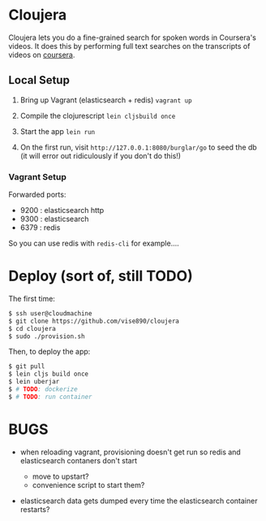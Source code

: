 # Cloujera

Cloujera lets you do a fine-grained search for spoken words in Coursera's
videos. It does this by performing full text searches on the transcripts of
videos on [coursera](http://coursera.org).


## Local Setup

1. Bring up Vagrant (elasticsearch + redis)
   `vagrant up`

2. Compile the clojurescript
   `lein cljsbuild once`

3. Start the app
   `lein run`

4. On the first run, visit `http://127.0.0.1:8080/burglar/go` to seed the db
   (it will error out ridiculously if you don't do this!)


### Vagrant Setup
Forwarded ports:
- 9200 : elasticsearch http
- 9300 : elasticsearch
- 6379 : redis

So you can use redis with `redis-cli` for example....


# Deploy (sort of, still TODO)

The first time:
```bash
$ ssh user@cloudmachine
$ git clone https://github.com/vise890/cloujera
$ cd cloujera
$ sudo ./provision.sh
```

Then, to deploy the app:
```bash
$ git pull
$ lein cljs build once
$ lein uberjar
$ # TODO: dockerize
$ # TODO: run container
```

# BUGS
- when reloading vagrant, provisioning doesn't get run so redis and elasticsearch contaners don't start
  - move to upstart?
  - convenience script to start them?

- elasticsearch data gets dumped every time the elasticsearch container restarts?
